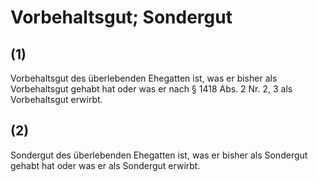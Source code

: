 # Vorbehaltsgut; Sondergut



## (1)

 Vorbehaltsgut des überlebenden Ehegatten ist, was er bisher als Vorbehaltsgut gehabt hat oder was er nach § 1418 Abs. 2 Nr. 2, 3 als Vorbehaltsgut erwirbt.

## (2)

 Sondergut des überlebenden Ehegatten ist, was er bisher als Sondergut gehabt hat oder was er als Sondergut erwirbt. 

